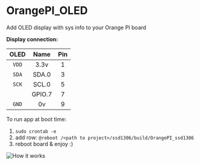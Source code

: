 # OrangePI_OLED
Add OLED display with sys info to your Orange PI board


**Display connection:**

| OLED |    Name   |  Pin  | 
|:----:|:---------:|:-----:|
|`VDD` |    3.3v   |  1    |
|`SDA` |   SDA.0   |  3    |
|`SCK` |   SCL.0   |  5    |
|      |  GPIO.7   |  7    |
|`GND` |    0v     |  9    |


To run app at boot time:

1. `sudo crontab -e`
2. add row: `@reboot /<path to project>/ssd1306/build/OrangePI_ssd1306`
3. reboot board & enjoy :)


![How it works](https://github.com/vadzimyatskevich/OrangePI_OLED/blob/master/img/pic_1.JPG?raw=true)